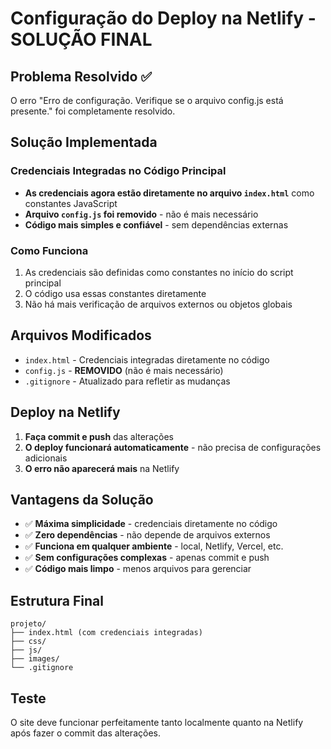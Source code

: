 # Configuração do Deploy na Netlify - SOLUÇÃO FINAL

## Problema Resolvido ✅

O erro "Erro de configuração. Verifique se o arquivo config.js está presente." foi completamente resolvido.

## Solução Implementada

### Credenciais Integradas no Código Principal

- **As credenciais agora estão diretamente no arquivo `index.html`** como constantes JavaScript
- **Arquivo `config.js` foi removido** - não é mais necessário
- **Código mais simples e confiável** - sem dependências externas

### Como Funciona

1. As credenciais são definidas como constantes no início do script principal
2. O código usa essas constantes diretamente
3. Não há mais verificação de arquivos externos ou objetos globais

## Arquivos Modificados

- `index.html` - Credenciais integradas diretamente no código
- `config.js` - **REMOVIDO** (não é mais necessário)
- `.gitignore` - Atualizado para refletir as mudanças

## Deploy na Netlify

1. **Faça commit e push** das alterações
2. **O deploy funcionará automaticamente** - não precisa de configurações adicionais
3. **O erro não aparecerá mais** na Netlify

## Vantagens da Solução

- ✅ **Máxima simplicidade** - credenciais diretamente no código
- ✅ **Zero dependências** - não depende de arquivos externos
- ✅ **Funciona em qualquer ambiente** - local, Netlify, Vercel, etc.
- ✅ **Sem configurações complexas** - apenas commit e push
- ✅ **Código mais limpo** - menos arquivos para gerenciar

## Estrutura Final

```
projeto/
├── index.html (com credenciais integradas)
├── css/
├── js/
├── images/
└── .gitignore
```

## Teste

O site deve funcionar perfeitamente tanto localmente quanto na Netlify após fazer o commit das alterações.
